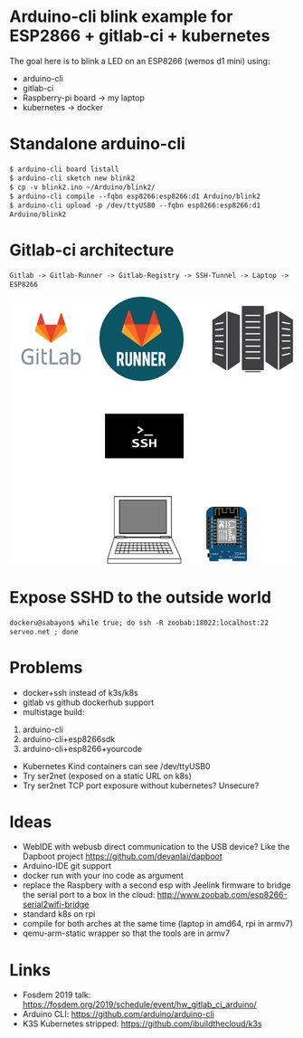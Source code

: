 Arduino-cli blink example for ESP2866 + gitlab-ci + kubernetes
==============================================================

The goal here is to blink a LED on an ESP8266 (wemos d1 mini) using:

* arduino-cli
* gitlab-ci
* Raspberry-pi board -> my laptop
* kubernetes -> docker

Standalone arduino-cli
======================

```
$ arduino-cli board listall
$ arduino-cli sketch new blink2
$ cp -v blink2.ino ~/Arduino/blink2/
$ arduino-cli compile --fqbn esp8266:esp8266:d1 Arduino/blink2
$ arduino-cli upload -p /dev/ttyUSB0 --fqbn esp8266:esp8266:d1 Arduino/blink2
```

Gitlab-ci architecture
======================

```
Gitlab -> Gitlab-Runner -> Gitlab-Registry -> SSH-Tunnel -> Laptop -> ESP8266
```

![network diagram](diagram.png)


Expose SSHD to the outside world
================================

```
dockeru@sabayon$ while true; do ssh -R zoobab:18022:localhost:22 serveo.net ; done
```

Problems
========

* docker+ssh instead of k3s/k8s
* gitlab vs github dockerhub support
* multistage build:
1. arduino-cli
2. arduino-cli+esp8266sdk
3. arduino-cli+esp8266+yourcode
* Kubernetes Kind containers can see /dev/ttyUSB0
* Try ser2net (exposed on a static URL on k8s)
* Try ser2net TCP port exposure without kubernetes? Unsecure?

Ideas
=====

* WebIDE with webusb direct communication to the USB device? Like the Dapboot project https://github.com/devanlai/dapboot
* Arduino-IDE git support
* docker run with your ino code as argument
* replace the Raspbery with a second esp with Jeelink firmware to bridge the serial port to a box in the cloud: http://www.zoobab.com/esp8266-serial2wifi-bridge
* standard k8s on rpi
* compile for both arches at the same time (laptop in amd64, rpi in armv7)
* qemu-arm-static wrapper so that the tools are in armv7

Links
=====

* Fosdem 2019 talk: https://fosdem.org/2019/schedule/event/hw_gitlab_ci_arduino/
* Arduino CLI: https://github.com/arduino/arduino-cli
* K3S Kubernetes stripped: https://github.com/ibuildthecloud/k3s
